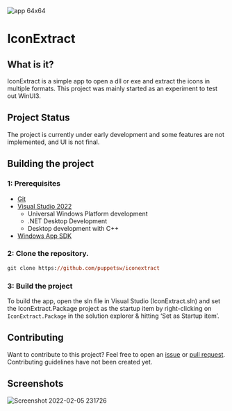 
![app 64x64](https://user-images.githubusercontent.com/79826944/152642165-39eff34a-3483-4572-8e83-a26c58211a6a.png)
# IconExtract

## What is it?
IconExtract is a simple app to open a dll or exe and extract the icons in multiple formats. This project was mainly started as an experiment to test out WinUI3.

## Project Status
The project is currently under early development and some features are not implemented, and UI is not final.

## Building the project

### 1: Prerequisites

- [Git](https://git-scm.com)
- [Visual Studio 2022](https://visualstudio.microsoft.com/vs/)
  - Universal Windows Platform development
  - .NET Desktop Development
  - Desktop development with C++
- [Windows App SDK](https://docs.microsoft.com/en-us/windows/apps/windows-app-sdk/)

### 2: Clone the repository.

```ps
git clone https://github.com/puppetsw/iconextract
```

### 3: Build the project

To build the app, open the sln file in Visual Studio (IconExtract.sln) and set the IconExtract.Package project as the startup item by right-clicking on `IconExtract.Package` in the solution explorer & hitting ‘Set as Startup item’.

## Contributing

Want to contribute to this project? Feel free to open an [issue](https://github.com/puppetsw/iconextract/issues) or [pull request](https://github.com/puppetsw/iconextract/pulls). Contributing guidelines have not been created yet.

## Screenshots
![Screenshot 2022-02-05 231726](https://user-images.githubusercontent.com/79826944/152642755-7afc364a-83e3-4f7c-bb88-3cc0fb783a60.png)

